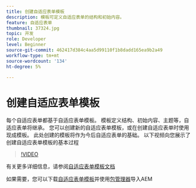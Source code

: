 ```yaml
---
title: 创建自适应表单模板
description: 模板可定义自适应表单的结构和初始内容。
feature: 自适应表单
thumbnail: 37324.jpg
topic: 开发
role: Developer
level: Beginner
source-git-commit: 462417d384c4aa5d99110f1b8dadd165ea9b2a49
workflow-type: tm+mt
source-wordcount: '134'
ht-degree: 5%

---
```



# 创建自适应表单模板

每个自适应表单都基于自适应表单模板。 模板定义结构、初始内容、主题等，自适应表单将继承。 您可以创建新的自适应表单模板，或在创建自适应表单时使用现成模板。
此处创建的模板将作为今后自适应表单的基础。
以下视频向您展示了创建自适应表单模板的基本过程

>[!VIDEO](https://video.tv.adobe.com/v/37324/quality=9)

有关更多详细信息，请参阅[自适应表单模板文档](https://experienceleague.adobe.com/docs/experience-manager-65/forms/adaptive-forms-advanced-authoring/template-editor.html)

如果需要，您可以下载[自适应表单模板](assets/peak-application-template.zip)并使用[包管理器](http://localhost:4502/crx/packmgr/index.jsp)导入AEM




